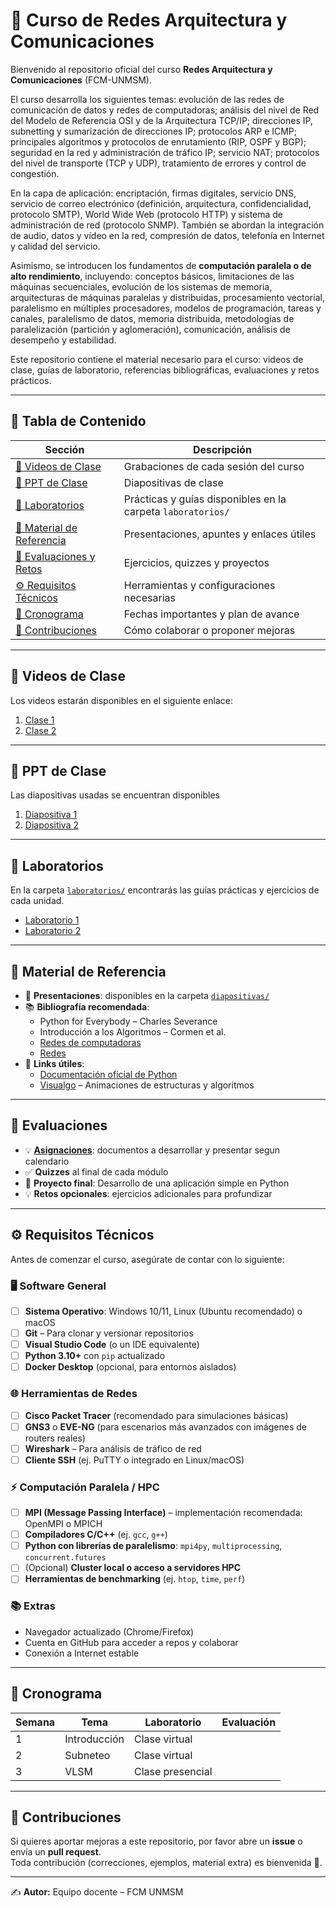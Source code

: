 # 📘 Curso de Redes Arquitectura y Comunicaciones

Bienvenido al repositorio oficial del curso **Redes Arquitectura y Comunicaciones** (FCM-UNMSM). 

El curso desarrolla los siguientes temas: evolución de las redes de comunicación de datos y redes de computadoras; análisis del nivel de Red del Modelo de Referencia OSI y de la Arquitectura TCP/IP; direcciones IP, subnetting y sumarización de direcciones IP; protocolos ARP e ICMP; principales algoritmos y protocolos de enrutamiento (RIP, OSPF y BGP); seguridad en la red y administración de tráfico IP; servicio NAT; protocolos del nivel de transporte (TCP y UDP), tratamiento de errores y control de congestión.  

En la capa de aplicación: encriptación, firmas digitales, servicio DNS, servicio de correo electrónico (definición, arquitectura, confidencialidad, protocolo SMTP), World Wide Web (protocolo HTTP) y sistema de administración de red (protocolo SNMP). También se abordan la integración de audio, datos y vídeo en la red, compresión de datos, telefonía en Internet y calidad del servicio.  

Asimismo, se introducen los fundamentos de **computación paralela o de alto rendimiento**, incluyendo: conceptos básicos, limitaciones de las máquinas secuenciales, evolución de los sistemas de memoria, arquitecturas de máquinas paralelas y distribuidas, procesamiento vectorial, paralelismo en múltiples procesadores, modelos de programación, tareas y canales, paralelismo de datos, memoria distribuida, metodologías de paralelización (partición y aglomeración), comunicación, análisis de desempeño y estabilidad.  

Este repositorio contiene el material necesario para el curso: videos de clase, guías de laboratorio, referencias bibliográficas, evaluaciones y retos prácticos.  

---

## 📑 Tabla de Contenido

| Sección | Descripción |
|---------|-------------|
| [🎥 Videos de Clase](#-videos-de-clase) | Grabaciones de cada sesión del curso |
| [📂 PPT de Clase](#-ppt-de-clase) | Diapositivas de clase |
| [🧪 Laboratorios](#-laboratorios) | Prácticas y guías disponibles en la carpeta `laboratorios/` |
| [📂 Material de Referencia](#-material-de-referencia) | Presentaciones, apuntes y enlaces útiles |
| [📝 Evaluaciones y Retos](#-evaluaciones-y-retos) | Ejercicios, quizzes y proyectos |
| [⚙️ Requisitos Técnicos](#️-requisitos-técnicos) | Herramientas y configuraciones necesarias |
| [📅 Cronograma](#-cronograma) | Fechas importantes y plan de avance |
| [🤝 Contribuciones](#-contribuciones) | Cómo colaborar o proponer mejoras |

---

## 🎥 Videos de Clase
Los videos estarán disponibles en el siguiente enlace:  

1. [Clase 1](https://youtu.be/gufglt9DedY)
2. [Clase 2](https://youtu.be/5vZjwTsEXeM)

---

## 📂 PPT de Clase
Las diapositivas usadas se encuentran disponibles
1. [Diapositiva 1](./diapositivas/Presentación1.pdf)
2. [Diapositiva 2](./diapositivas/Presentación2.pdf)

---

## 🧪 Laboratorios
En la carpeta [`laboratorios/`](./laboratorios) encontrarás las guías prácticas y ejercicios de cada unidad.  

- [Laboratorio 1](./laboratorios/laboratorio1)
- [Laboratorio 2](./laboratorios/laboratorio2)  

---

## 📂 Material de Referencia
- 📑 **Presentaciones**: disponibles en la carpeta [`diapositivas/`](./diapositivas)  
- 📚 **Bibliografía recomendada**:  
  - Python for Everybody – Charles Severance  
  - Introducción a los Algoritmos – Cormen et al.
  - [Redes de computadoras](https://libros.metabiblioteca.org/server/api/core/bitstreams/2deaa017-ef04-4f73-866c-9a81f23ad1c0/content)
  - [Redes](https://elhacker.info/manuales/Redes/Redes%20Cisco%20301.pdf) 
- 🔗 **Links útiles**:  
  - [Documentación oficial de Python](https://docs.python.org/3/)  
  - [Visualgo](https://visualgo.net/) – Animaciones de estructuras y algoritmos  

---

## 📝 Evaluaciones
- 💡 [**Asignaciones**](./asignaciones): documentos a desarrollar y presentar segun calendario
- ✅ **Quizzes** al final de cada módulo  
- 🚀 **Proyecto final**: Desarrollo de una aplicación simple en Python  
- 💡 **Retos opcionales**: ejercicios adicionales para profundizar  

---

## ⚙️ Requisitos Técnicos

Antes de comenzar el curso, asegúrate de contar con lo siguiente:

### 🖥️ Software General
- [ ] **Sistema Operativo**: Windows 10/11, Linux (Ubuntu recomendado) o macOS  
- [ ] **Git** – Para clonar y versionar repositorios  
- [ ] **Visual Studio Code** (o un IDE equivalente)  
- [ ] **Python 3.10+** con `pip` actualizado  
- [ ] **Docker Desktop** (opcional, para entornos aislados)  

### 🌐 Herramientas de Redes
- [ ] **Cisco Packet Tracer** (recomendado para simulaciones básicas)  
- [ ] **GNS3** o **EVE-NG** (para escenarios más avanzados con imágenes de routers reales)  
- [ ] **Wireshark** – Para análisis de tráfico de red  
- [ ] **Cliente SSH** (ej. PuTTY o integrado en Linux/macOS)  

### ⚡ Computación Paralela / HPC
- [ ] **MPI (Message Passing Interface)** – implementación recomendada: OpenMPI o MPICH  
- [ ] **Compiladores C/C++** (ej. `gcc`, `g++`)  
- [ ] **Python con librerías de paralelismo**: `mpi4py`, `multiprocessing`, `concurrent.futures`  
- [ ] (Opcional) **Cluster local o acceso a servidores HPC**  
- [ ] **Herramientas de benchmarking** (ej. `htop`, `time`, `perf`)  

### 📚 Extras
- Navegador actualizado (Chrome/Firefox)  
- Cuenta en GitHub para acceder a repos y colaborar  
- Conexión a Internet estable  

---

## 📅 Cronograma
| Semana | Tema | Laboratorio | Evaluación |
|--------|------|-------------|------------|
| 1 | Introducción | Clase virtual |
| 2 | Subneteo | Clase virtual |
| 3 | VLSM | Clase presencial |

---

## 🤝 Contribuciones
Si quieres aportar mejoras a este repositorio, por favor abre un **issue** o envía un **pull request**.  
Toda contribución (correcciones, ejemplos, material extra) es bienvenida 🙌.  

---

✍️ **Autor:** Equipo docente – FCM UNMSM  

